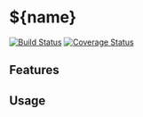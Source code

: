 # ${name}

[![Build Status](https://travis-ci.org/${repo}.svg?branch=master)](https://travis-ci.org/${repo})
[![Coverage Status](https://coveralls.io/repos/github/${repo}/badge.svg?branch=master)](https://coveralls.io/github/${repo}?branch=master)

## Features

## Usage